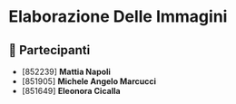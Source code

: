 # Elaborazione Delle Immagini 

## 👥 Partecipanti 
* [852239] **Mattia Napoli**
* [851905] **Michele Angelo Marcucci**
* [851649] **Eleonora Cicalla**